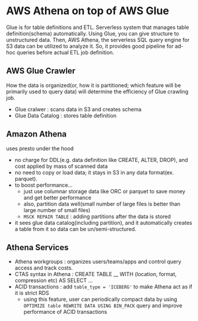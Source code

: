 # AWS Athena on top of AWS Glue

Glue is for table definitions and ETL. Serverless system that manages table definition(schema) automatically. Using Glue, you can give structure to unstructured data. Then, AWS Athena, the serverless SQL query engine for S3 data can be utilized to analyze it. So, it provides good pipeline for ad-hoc queries before actual ETL job definition.

## AWS Glue Crawler

How the data is organized(or, how it is partitioned; which feature will be primarily used to query data) will determine the efficiency of Glue crawling job.

* Glue cralwer : scans data in S3 and creates schema
* Glue Data Catalog : stores table definition

## Amazon Athena

uses presto under the hood

* no charge for DDL(e.g. data definition like CREATE, ALTER, DROP), and cost applied by mass of scanned data
* no need to copy or load data; it stays in S3 in any data format(ex. parquet).
* to boost performance...
    * just use columnar storage data like ORC or parquet to save money and get better performance
    * also, partition data well(small number of large files is better than large number of small files)
    * `MSCK REPAIR TABLE` : adding partitions after the data is stored
* it sees glue data catalog(including partition), and it automatically creates a table from it so data can be un/semi-structured.

## Athena Services 

* Athena workgroups : organizes users/teams/apps and control query access and track costs.
* CTAS syntax in Athena : CREATE TABLE __ WITH (location, format, compression etc) AS SELECT ...
* ACID transactions : add `table_type = 'ICEBERG'` to make Athena act as if it is strict RDS
    * using this feature, user can periodically compact data by using `OPTIMIZE table REWRITE DATA USING BIN_PACK` query and improve performance of ACID transactions